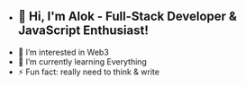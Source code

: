 - <h2>👋 Hi, I'm Alok - Full-Stack Developer & JavaScript Enthusiast! </h2>
- 👀 I’m interested in Web3
- 🌱 I’m currently learning Everything
- ⚡ Fun fact: really need to think & write

<!---
AlokCodes07/AlokCodes07 is a ✨ special ✨ repository because its `README.md` (this file) appears on your GitHub profile.
You can click the Preview link to take a look at your changes.
--->
